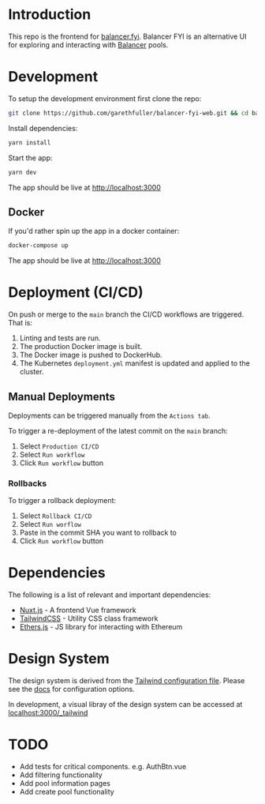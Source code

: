 # Introduction
This repo is the frontend for [balancer.fyi](https://balancer.fyi). Balancer FYI is an alternative UI for exploring and interacting with [Balancer](https://balancer.finance) pools.

# Development
To setup the development environment first clone the repo:
```bash
git clone https://github.com/garethfuller/balancer-fyi-web.git && cd balancer-fyi
```

Install dependencies:
```bash
yarn install
```

Start the app:
```bash
yarn dev
```
The app should be live at [http://localhost:3000](http://localhost:3000)

## Docker
If you'd rather spin up the app in a docker container:
```bash
docker-compose up
```
The app should be live at [http://localhost:3000](http://localhost:3000)

# Deployment (CI/CD)
On push or merge to the `main` branch the CI/CD workflows are triggered. That is:

1. Linting and tests are run.
2. The production Docker image is built.
3. The Docker image is pushed to DockerHub.
4. The Kubernetes `deployment.yml` manifest is updated and applied to the cluster.

## Manual Deployments
Deployments can be triggered manually from the `Actions tab`. 

To trigger a re-deployment of the latest commit on the `main` branch:

1. Select `Production CI/CD`
2. Select `Run workflow`
3. Click `Run workflow` button

### Rollbacks
To trigger a rollback deployment:

1. Select `Rollback CI/CD`
2. Select `Run worflow`
3. Paste in the commit SHA you want to rollback to
4. Click `Run workflow` button

# Dependencies
The following is a list of relevant and important dependencies:

- [Nuxt.js](https://nuxtjs.org/) - A frontend Vue framework
- [TailwindCSS](https://tailwindcss.com/) - Utility CSS class framework
- [Ethers.js](https://docs.ethers.io/v5/) - JS library for interacting with Ethereum

# Design System
The design system is derived from the [Tailwind configuration file](/tailwind.config.js). Please see the [docs](https://tailwindcss.com/docs/configuration) for configuration options.

In development, a visual libray of the design system can be accessed at [localhost:3000/_tailwind](http://localhost:3000/_tailwind)

# TODO

- Add tests for critical components. e.g. AuthBtn.vue
- Add filtering functionality
- Add pool information pages
- Add create pool functionality

